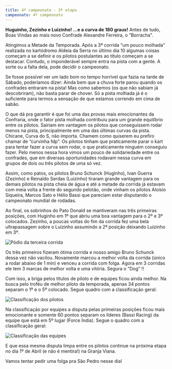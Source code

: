 ```yaml
---
title: 4º campeonato - 3ª etapa
campeonato: 4º campeonato
---
```


**Huguinho, Zezinho e Luizinho! …e a curva de 180 graus!**
Antes de tudo, Boas Vindas ao mais novo Confrade Alexandre Ferreira, o “Borracha”.

Atingimos a Metade da Temporada. Após a 3ª corrida “um pouco molhada” realizada no kartódromo Aldeia da Serra no último dia 10 algumas coisas começam a se definir e os pilotos postulantes ao título começam a se destacar. Contudo, o imponderável sempre entra na pista com a gente. A sorte ou a falta dela, pode decidir o campeonato.

Se fosse possível ver um lado bom no tempo horrível que fazia na tarde de Sábado, poderíamos dizer: Ainda bem que a chuva forte parou quando os confrades entraram na pista! Mas como sabemos (os que não sabiam já descobriram), não basta parar de chover. Só a pista molhada já é o suficiente para termos a sensação de que estamos correndo em cima de sabão.

O que dá pra garantir é que foi uma das provas mais emocionantes da Confraria, onde o fator pista molhada contribuiu para um grande equilíbrio entre os pilotos. Sairiam em vantagem os pilotos que conseguissem rodar menos na pista, principalmente em uma das últimas curvas da pista. Chicane, Curva do S, não importa. Chamem como quiserem eu prefiro chamar de “curvinha fdp”. Os pilotos tinham que praticamente parar o kart para tentar fazer a curva sem rodar, o que praticamente ninguém conseguiu fazer. Pelo menos nessa hora vimos um pouco de solidariedade entre os confrades, que em diversas oportunidades rodavam nessa curva em grupos de dois ou três pilotos de uma só vez.

Assim, como patos, os pilotos Bruno Schunck (Huginho), Ivan Guerra (Zezinho) e Reinaldo Serdas (Luizinho) tiraram grande vantagem para os demais pilotos na pista cheia de água e até a metade da corrida já estavam com meia volta a frente do segundo pelotão, onde vinham os pilotos Aloísio Siqueira, Marcos Sato e Hélio Bassi que pareciam estar disputando o campeonato mundial de rodadas.

Ao final, os sobrinhos do Pato Donald se mantiveram nas três primeiras posições, com Huginho em 1º que abriu uma boa vantagem para o 2º e 3º colocados. Zezinho, a poucas voltas do fim da corrida fez uma bela ultrapassagem sobre o Luizinho assumindo a 2ª posição deixando Luizinho em 3º.

![Pódio da terceira corrida](/uploads/Podio2012_sem1_prova03_Aldeia.jpg)

Os três primeiros fizeram ótima corrida e nosso amigo Bruno Schunck dessa vez não vacilou. Novamente marcou a melhor volta da corrida (único a rodar abaixo de 1 min) e venceu a corrida com folga. Agora em 3 corridas ele tem 3 marcas de melhor volta e uma vitória. Segura o “Dog” !!

Com isso, a briga pelos títulos de piloto e de equipes ficou ainda melhor. Na busca pelo troféu de melhor piloto da temporada, apenas 34 pontos separam o 1º e o 5º colocado. Segue quadro com a classificação geral:

![Classificação dos pilotos](/uploads/Classific2012_sem1_prova03_Pilotos.jpg)

Na classificação por equipes a disputa pelas primeiras posições ficou mais emocionante e somente 60 pontos separam os líderes (Bassi Racing) da equipe que está em 5º lugar (Force Índia). Segue o quadro com a classificação geral:

![Classificação das equipes](/uploads/Classific2012_sem1_prova03_Equipes.jpg)

E que essa mesma disputa limpa entre os pilotos continue na próxima etapa no dia 1º de Abril (e não é mentira!) na Granja Viana.

Vamos tentar pedir uma folga pra São Pedro nesse dia!
